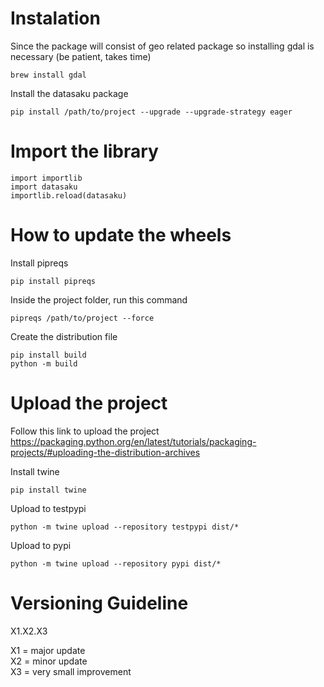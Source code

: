 # Instalation

Since the package will consist of geo related package so installing gdal is necessary (be patient, takes time)
```
brew install gdal
```
Install the datasaku package
```
pip install /path/to/project --upgrade --upgrade-strategy eager
```

# Import the library

```
import importlib
import datasaku
importlib.reload(datasaku)
```

# How to update the wheels

Install pipreqs
```
pip install pipreqs
```
Inside the project folder, run this command
```
pipreqs /path/to/project --force
```
Create the distribution file
```
pip install build
python -m build
```

# Upload the project
Follow this link to upload the project 
https://packaging.python.org/en/latest/tutorials/packaging-projects/#uploading-the-distribution-archives

Install twine
```
pip install twine
```

Upload to testpypi
```
python -m twine upload --repository testpypi dist/*
```
Upload to pypi
```
python -m twine upload --repository pypi dist/*
```

# Versioning Guideline

X1.X2.X3

X1 = major update  
X2 = minor update  
X3 = very small improvement   